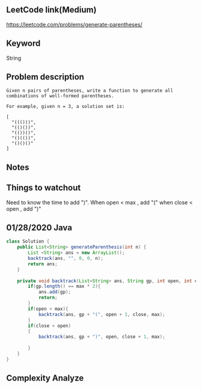 ## LeetCode link(Medium)
https://leetcode.com/problems/generate-parentheses/

## Keyword
String

## Problem description
```
Given n pairs of parentheses, write a function to generate all combinations of well-formed parentheses.

For example, given n = 3, a solution set is:

[
  "((()))",
  "(()())",
  "(())()",
  "()(())",
  "()()()"
]
```



## Notes


## Things to watchout
Need to know the time to add ")". 
When open < max , add "("
when close < open , add ")"

## 01/28/2020 Java

```java
class Solution {
    public List<String> generateParenthesis(int n) {
        List <String> ans = new ArrayList();
        backtrack(ans, "", 0, 0, n);
        return ans;
    }
    
    private void backtrack(List<String> ans, String gp, int open, int close, int max){
        if(gp.length() == max * 2){
            ans.add(gp);
            return;
        }
        if(open < max){
            backtrack(ans, gp + "(", open + 1, close, max);
        }
        if(close < open)
        {
            backtrack(ans, gp + ")", open, close + 1, max);
            
        }   
    }
}
```
## Complexity Analyze
